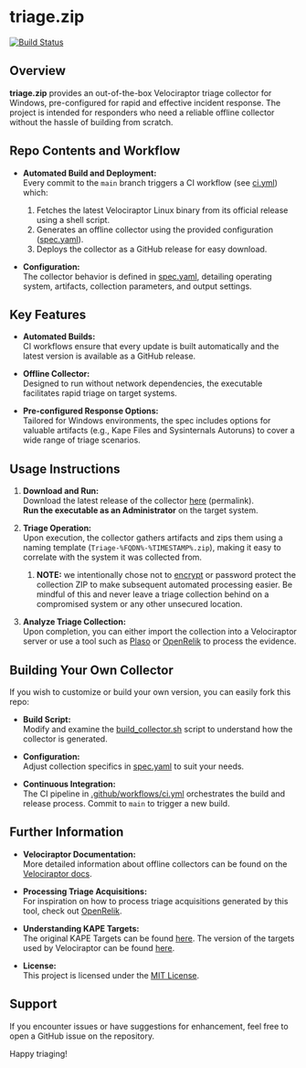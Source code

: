 # triage.zip

[![Build Status](https://github.com/Digital-Defense-Institute/triage.zip/actions/workflows/ci.yml/badge.svg)](https://github.com/Digital-Defense-Institute/triage.zip/actions/workflows/ci.yml)

## Overview

**triage.zip** provides an out-of-the-box Velociraptor triage collector for Windows, pre-configured for rapid and effective incident response. The project is intended for responders who need a reliable offline collector without the hassle of building from scratch.

## Repo Contents and Workflow

- **Automated Build and Deployment:**  
  Every commit to the `main` branch triggers a CI workflow (see [ci.yml](.github/workflows/ci.yml)) which:
  1. Fetches the latest Velociraptor Linux binary from its official release using a shell script.
  2. Generates an offline collector using the provided configuration ([spec.yaml](config/spec.yaml)).
  3. Deploys the collector as a GitHub release for easy download.

- **Configuration:**  
  The collector behavior is defined in [spec.yaml](config/spec.yaml), detailing operating system, artifacts, collection parameters, and output settings.

## Key Features

- **Automated Builds:**  
  CI workflows ensure that every update is built automatically and the latest version is available as a GitHub release.

- **Offline Collector:**  
  Designed to run without network dependencies, the executable facilitates rapid triage on target systems.

- **Pre-configured Response Options:**  
  Tailored for Windows environments, the spec includes options for valuable artifacts (e.g., Kape Files and Sysinternals Autoruns) to cover a wide range of triage scenarios.

## Usage Instructions

1. **Download and Run:**  
   Download the latest release of the collector [here](https://github.com/Digital-Defense-Institute/triage.zip/releases/download/latest/Velociraptor_Triage_Collector.exe) (permalink).  
   **Run the executable as an Administrator** on the target system.

2. **Triage Operation:**  
   Upon execution, the collector gathers artifacts and zips them using a naming template (`Triage-%FQDN%-%TIMESTAMP%.zip`), making it easy to correlate with the system it was collected from.  
   1. **NOTE:** we intentionally chose not to [encrypt](https://docs.velociraptor.app/docs/offline_triage/#encrypting-the-offline-collection) or password protect the collection ZIP to make subsequent automated processing easier. Be mindful of this and never leave a triage collection behind on a compromised system or any other unsecured location.

3. **Analyze Triage Collection:**  
   Upon completion, you can either import the collection into a Velociraptor server or use a tool such as [Plaso](https://github.com/log2timeline/plaso) or [OpenRelik](https://openrelik.org/) to process the evidence.

## Building Your Own Collector

If you wish to customize or build your own version, you can easily fork this repo:
  
- **Build Script:**  
  Modify and examine the [build_collector.sh](build_collector.sh) script to understand how the collector is generated.
  
- **Configuration:**  
  Adjust collection specifics in [spec.yaml](config/spec.yaml) to suit your needs.
  
- **Continuous Integration:**  
  The CI pipeline in [.github/workflows/ci.yml](.github/workflows/ci.yml) orchestrates the build and release process. Commit to `main` to trigger a new build.

## Further Information

- **Velociraptor Documentation:**  
  More detailed information about offline collectors can be found on the [Velociraptor docs](https://docs.velociraptor.app/docs/offline_triage/).

- **Processing Triage Acquisitions:**  
  For inspiration on how to process triage acquisitions generated by this tool, check out [OpenRelik](https://openrelik.org/).

- **Understanding KAPE Targets:**  
  The original KAPE Targets can be found [here](https://github.com/EricZimmerman/KapeFiles/tree/master/Targets).
  The version of the targets used by Velociraptor can be found [here](https://raw.githubusercontent.com/Velocidex/velociraptor/master/artifacts/definitions/Windows/KapeFiles/Targets.yaml).

- **License:**  
  This project is licensed under the [MIT License](LICENSE).

## Support

If you encounter issues or have suggestions for enhancement, feel free to open a GitHub issue on the repository.

Happy triaging!